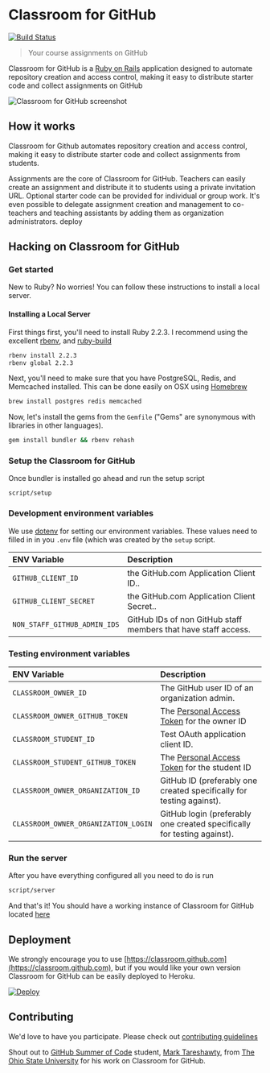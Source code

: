 # Classroom for GitHub
[![Build Status](https://travis-ci.org/education/classroom.svg?branch=master)](https://travis-ci.org/education/classroom)

> Your course assignments on GitHub

Classroom for GitHub is a [Ruby on Rails](http://rubyonrails.org/) application designed to automate repository creation and access control, making it easy to distribute starter code and collect assignments on GitHub

![Classroom for GitHub screenshot](https://cloud.githubusercontent.com/assets/123345/9819714/95b26b9c-58a7-11e5-99e9-d65996d53687.png)

## How it works

Classroom for Github automates repository creation and access control, making it easy to distribute starter code and collect assignments from students.

Assignments are the core of Classroom for GitHub. Teachers can easily create an assignment and distribute it to students using a private invitation URL. Optional starter code can be provided for individual or group work. It's even possible to delegate assignment creation and management to co-teachers and teaching assistants by adding them as organization administrators.
deploy

## Hacking on Classroom for GitHub

### Get started
New to Ruby? No worries! You can follow these instructions to install a local server.

#### Installing a Local Server

First things first, you'll need to install Ruby 2.2.3. I recommend using the excellent [rbenv](https://github.com/sstephenson/rbenv),
and [ruby-build](https://github.com/sstephenson/ruby-build)

```bash
rbenv install 2.2.3
rbenv global 2.2.3
```

Next, you'll need to make sure that you have PostgreSQL, Redis, and Memcached installed. This can be
done easily on OSX using [Homebrew](http://brew.sh)

```bash
brew install postgres redis memcached
```

Now, let's install the gems from the `Gemfile` ("Gems" are synonymous with libraries in other
languages).

```bash
gem install bundler && rbenv rehash
```

### Setup the Classroom for GitHub
Once bundler is installed go ahead and run the setup script
```
script/setup
```

### Development environment variables
We use [dotenv](https://github.com/bkeepers/dotenv) for setting our environment variables. These values need to filled in in you `.env` file (which was created by the `setup` script.

ENV Variable | Description |
:-------------------|:-----------------|
`GITHUB_CLIENT_ID`| the GitHub.com Application Client ID..
`GITHUB_CLIENT_SECRET`| the GitHub.com Application Client Secret..
`NON_STAFF_GITHUB_ADMIN_IDS` | GitHub IDs of non GitHub staff members that have staff access.

### Testing environment variables

ENV Variable | Description |
:-------------------|:-----------------|
`CLASSROOM_OWNER_ID` | The GitHub user ID of an organization admin.
`CLASSROOM_OWNER_GITHUB_TOKEN` | The [Personal Access Token](https://github.com/blog/1509-personal-api-tokens) for the owner ID
`CLASSROOM_STUDENT_ID` | Test OAuth application client ID.
`CLASSROOM_STUDENT_GITHUB_TOKEN` | The [Personal Access Token](https://github.com/blog/1509-personal-api-tokens) for the student ID
`CLASSROOM_OWNER_ORGANIZATION_ID` | GitHub ID (preferably one created specifically for testing against).
`CLASSROOM_OWNER_ORGANIZATION_LOGIN` | GitHub login (preferably one created specifically for testing against).

### Run the server

After you have everything configured all you need to do is run

```bash
script/server
```

And that's it! You should have a working instance of Classroom for GitHub located [here](http://localhost:3000)

## Deployment

We strongly encourage you to use [https://classroom.github.com](https://classroom.github.com), but if you would like your own version Classroom for GitHub can be easily deployed to Heroku.

[![Deploy](https://www.herokucdn.com/deploy/button.svg)](https://heroku.com/deploy)

## Contributing
We'd love to have you participate. Please check out [contributing guidelines](CONTRIBUTING.md)

Shout out to [GitHub Summer of Code](https://github.com/blog/1970-students-work-on-open-source-with-github-this-summer) student, [Mark Tareshawty](http://marktareshawty.com), from [The Ohio State University](https://www.osu.edu/) for his work on Classroom for GitHub.
